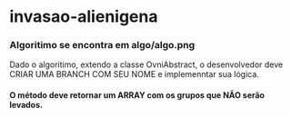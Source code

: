 # invasao-alienigena

### Algoritimo se encontra em algo/algo.png

Dado o algoritimo, extendo a classe OvniAbstract, o desenvolvedor deve CRIAR UMA BRANCH COM SEU NOME e implemenntar sua lógica.

#### O método deve retornar um ARRAY com os grupos que NÃO serão levados.
